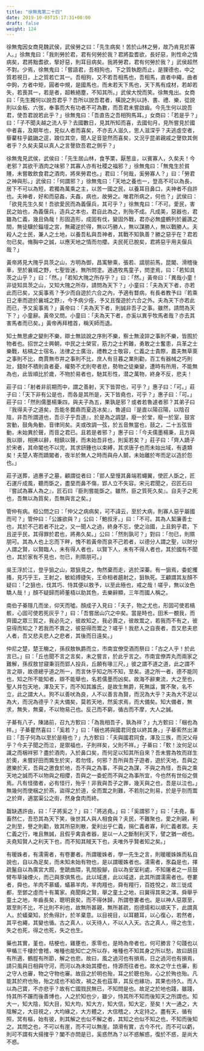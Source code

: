 ```yaml
---
title: "徐無鬼第二十四"
date: 2019-10-05T15:17:31+08:00
draft: false
weight: 124
---
```




徐無鬼因女商見魏武侯，武侯勞之曰：「<span class="text-secondary">先生病矣！苦於山林之勞，故乃肯見於寡人。</span>」徐無鬼曰：「<span class="text-secondary">我則勞於君，君有何勞於我？君將盈耆欲，長好惡，則性命之情病矣，君將黜耆欲，掔好惡，則耳目病矣。我將勞君，君有何勞於我？</span>」武侯超然不對。少焉，徐無鬼曰：「<span class="text-secondary">嘗語君，吾相狗也，下之質執飽而止，是狸德也，中之質若視日，上之質若亡其一。吾相狗，又不若吾相馬也，吾相馬，直者中繩，曲者中鉤，方者中矩，圓者中規，是國馬也，而未若天下馬也，天下馬有成材，若卹若失，若喪其一，若是者，超軼絕塵，不知其所。</span>」武侯大悅而笑。徐無鬼出。女商曰：「<span class="text-secondary">先生獨何以說吾君乎？吾所以說吾君者，橫說之則以詩、書、禮、樂，從說則以金板、六弢，奉事而大有功者不可為數，而吾君未嘗啟齒。今先生何以說吾君，使吾君說若此乎？</span>」徐無鬼曰：「<span class="text-secondary">吾直告之吾相狗馬耳。</span>」女商曰：「<span class="text-secondary">若是乎？</span>」曰：「<span class="text-secondary">子不聞夫越之流人乎？去國數日，見其所知而喜，去國旬月，見所嘗見於國中者喜，及期年也，見似人者而喜矣，不亦去人滋久，思人滋深乎？夫逃虛空者，藜藋柱乎鼪鼬之逕，踉位其空，聞人足音跫然而喜矣，又況乎昆弟親戚之謦欬其側者乎？久矣夫莫以真人之言謦欬吾君之側乎？</span>」



徐無鬼見武侯，武侯曰：「<span class="text-secondary">先生居山林，食芧栗，厭葱韭，以賓寡人，久矣夫！今老邪？其欲干酒肉之味邪？其寡人亦有社稷之福邪？</span>」徐無鬼曰：「<span class="text-secondary">無鬼生於貧賤，未嘗敢飲食君之酒肉，將來勞君也。</span>」君曰：「<span class="text-secondary">何哉，奚勞寡人？</span>」曰：「<span class="text-secondary">勞君之神與形。</span>」武侯曰：「<span class="text-secondary">何謂邪？</span>」徐無鬼曰：「<span class="text-secondary">天地之養也一，登高不可以為長，居下不可以為短，君獨為萬乘之主，以苦一國之民，以養耳目鼻口，夫神者不自許也。夫神者，好和而惡姦，夫姦，病也，故勞之。唯君所病之，何也？</span>」武侯曰：「<span class="text-secondary">欲見先生久矣！吾欲愛民而為義偃兵，其可乎？</span>」徐無鬼曰：「<span class="text-secondary">不可。愛民，害民之始也，為義偃兵，造兵之本也，君自此為之，則殆不成。凡成美，惡器也，君雖為仁義，幾且偽哉！形固造形，成固有伐，變固外戰，君亦必無盛鶴列於麗譙之間，無徒驥於錙壇之宮，無藏逆於得，無以巧勝人，無以謀勝人，無以戰勝人。夫殺人之士民，兼人之土地，以養吾私與吾神者，其戰不知孰善？勝之惡乎在？君若勿已矣。脩胸中之誠，以應天地之情而勿攖。夫民死已脫矣，君將惡乎用夫偃兵哉？</span>」



黃帝將見大隗乎具茨之山，方明為御，昌㝢驂乘，張若、謵朋前馬，昆閽、滑稽後車，至於襄城之野，七聖皆迷，無所問塗。適遇牧馬童子，問塗焉，曰：「<span class="text-secondary">若知具茨之山乎？</span>」曰：「<span class="text-secondary">然。</span>」「<span class="text-secondary">若知大隗之所存乎？</span>」曰：「<span class="text-secondary">然。</span>」黃帝曰：「<span class="text-secondary">異哉小童！非徒知具茨之山，又知大隗之所存，請問為天下？</span>」小童曰：「<span class="text-secondary">夫為天下者，亦若此而已矣，又奚事焉？予少而自遊於六合之內，予適有瞀病，有長者教予曰『若乘日之車而遊於襄城之野』，今予病少痊，予又且復遊於六合之外。夫為天下亦若此而已，予又奚事焉？</span>」黃帝曰：「<span class="text-secondary">夫為天下者，則誠非吾子之事。雖然，請問為天下？</span>」小童辭。黃帝又問。小童曰：「<span class="text-secondary">夫為天下者，亦奚以異乎牧馬者哉？亦去其害馬者而已矣。</span>」黃帝再拜稽首，稱天師而退。



知士無思慮之變則不樂，辯士無談說之序則不樂，察士無淩誶之事則不樂，皆囿於物者也。招世之士興朝，中民之士榮官，筋力之士矜難，勇敢之士奮患，兵革之士樂戰，枯槁之士宿名，法律之士廣治，禮教之士敬容，仁義之士貴際，農夫無草萊之事則不比，商賈無市井之事則不比，庶人有旦暮之業則勸，百工有器械之巧則壯，錢財不積則貪者憂，權勢不尤則夸者悲，勢物之徒樂變，遭時有所用，不能無為也，此皆順比於歲，不物於易者也，馳其形性，潜之萬物，終身不反，悲夫！



莊子曰：「<span class="text-secondary">射者非前期而中，謂之善射，天下皆羿也，可乎？</span>」惠子曰：「<span class="text-secondary">可。</span>」莊子曰：「<span class="text-secondary">天下非有公是也，而各是其所是，天下皆堯也，可乎？</span>」惠子曰：「<span class="text-secondary">可。</span>」莊子曰：「<span class="text-secondary">然則儒墨楊秉四，與夫子為五，果孰是邪？或者若魯遽者邪？其弟子曰『我得夫子之道矣，吾能冬爨鼎而夏造冰矣』，魯遽曰『是直以陽召陽，以陰召陰，非吾所謂道也，吾示子乎吾道』，於是為之調瑟，廢一於堂，廢一於室，鼓宮宮動，鼓角角動，音律同矣。夫或改調一弦，於五音無當也，鼓之，二十五弦皆動，未始異於聲，而音之君已。且若是者邪？</span>」惠子曰：「<span class="text-secondary">今夫儒墨楊秉，且方與我以辯，相拂以辭，相鎮以聲，而未始吾非也，則奚若矣？</span>」莊子曰：「<span class="text-secondary">齊人蹢子於宋者，其命閽也不以完，其求鈃鍾也以束縛，其求唐子也而未始出域，有遺類矣！夫楚人寄而蹢閽者，夜半於無人之時而與舟人鬬，未始離於岑而足以造於怨也。</span>」



莊子送葬，過惠子之墓，顧謂從者曰：「<span class="text-secondary">郢人堊慢其鼻端若蠅翼，使匠人斲之，匠石運斤成風，聽而斲之，盡堊而鼻不傷，郢人立不失容。宋元君聞之，召匠石曰『嘗試為寡人為之』，匠石曰『臣則嘗能斲之。雖然，臣之質死久矣』。自夫子之死也，吾無以為質矣，吾無與言之矣。</span>」



管仲有病。桓公問之曰：「<span class="text-secondary">仲父之病病矣，可不諱云，至於大病，則寡人惡乎屬國而可？</span>」管仲曰：「<span class="text-secondary">公誰欲與？</span>」公曰：「<span class="text-secondary">鮑叔牙。</span>」曰：「<span class="text-secondary">不可。其為人絜廉善士也，其於不己若者不比之，又一聞人之過，終身不忘，使之治國，上且鉤乎君，下且逆乎民，其得罪於君也，將弗久矣。</span>」公曰：「<span class="text-secondary">然則孰可？</span>」對曰：「<span class="text-secondary">勿已，則隰朋可。其為人也上忘而下畔，愧不若黃帝而哀不己若者，以德分人謂之聖，以財分人謂之賢，以賢臨人，未有得人者也，以賢下人，未有不得人者也，其於國有不聞也，其於家有不見也，勿已，則隰朋可。</span>」



吳王浮於江，登乎狙之山，眾狙見之，恂然棄而走，逃於深蓁。有一狙焉，委蛇攫搔，見巧乎王，王射之，敏給搏捷矢，王命相者趨射之，狙執死。王顧謂其友顏不疑曰：「<span class="text-secondary">之狙也，伐其巧、恃其便以敖予，以至此殛也，戒之哉！嗟乎，無以汝色驕人哉！</span>」顏不疑歸而師董梧以助其色，去樂辭顯，三年而國人稱之。



南伯子綦隱几而坐，仰天而噓。顏成子入見曰：「<span class="text-secondary">夫子，物之尤也，形固可使若槁骸，心固可使若死灰乎？</span>」曰：「<span class="text-secondary">吾嘗居山穴之中矣。當是時也，田禾一覩我，而齊國之眾三賀之，我必先之，彼故知之，我必賣之，彼故鬻之，若我而不有之，彼惡得而知之？若我而不賣之，彼惡得而鬻之？嗟乎！我悲人之自喪者，吾又悲夫悲人者，吾又悲夫悲人之悲者，其後而日遠矣。</span>」



仲尼之楚，楚王觴之，孫叔敖執爵而立，市南宜僚受酒而祭曰：「<span class="text-secondary">古之人乎！於此言已。</span>」曰：「<span class="text-secondary">丘也聞不言之言矣，未之嘗言，於此乎言之。市南宜僚弄丸而兩家之難解，孫叔敖甘寢秉羽而郢人投兵，丘願有喙三尺。</span>」彼之謂不道之道，此之謂不言之辯，故德總乎道之所一，而言休乎知之所不知，至矣。道之所一者，德不能同也，知之所不能知者，辯不能舉也，名若儒墨而凶矣。故海不辭東流，大之至也，聖人并包天地，澤及天下，而不知其誰氏，是故生無爵，死無諡，實不聚，名不立，此之謂大人。狗不以善吠為良，人不以善言為賢，而況為大乎？夫為大不足以為大，而況為德乎？夫大備矣，莫若天地，然奚求焉，而大備矣。知大備者，無求，無失，無棄，不以物易己也。反己而不窮，循古而不摩，大人之誠。



子綦有八子，陳諸前，召九方歅曰：「<span class="text-secondary">為我相吾子，孰為祥？</span>」九方歅曰：「<span class="text-secondary">梱也為祥。</span>」子綦瞿然喜曰：「<span class="text-secondary">奚若？</span>」曰：「<span class="text-secondary">梱也將與國君同食以終其身。</span>」子綦索然出涕曰：「<span class="text-secondary">吾子何為以至於是極也？</span>」九方歅曰：「<span class="text-secondary">夫與國君同食，澤及三族，而況父母乎？今夫子聞之而泣，是禦福也，子則祥矣，父則不祥。</span>」子綦曰：「<span class="text-secondary">歅！汝何足以識之而梱祥邪？盡於酒肉，入於鼻口矣，而何足以知其所自來？吾未嘗為牧而牂生於奧，未嘗好田而鶉生於宎，若勿怪，何邪？吾所與吾子遊者，遊於天地，吾與之邀樂於天，吾與之邀食於地，吾不與之為事，不與之為謀，不與之為怪，吾與之乘天地之誠而不以物與之相攖，吾與之一委蛇而不與之為事所宜，今也然有世俗之償焉。凡有怪徵者，必有怪行，殆乎！非我與吾子之罪，幾天與之也，吾是以泣也。</span>」無幾何而使梱之於燕，盜得之於道，全而鬻之則難，不若刖之則易，於是乎刖而鬻之於齊，適當渠公之街，然身食肉而終。



齧缺遇許由，曰：「<span class="text-secondary">子將奚之？</span>」曰：「<span class="text-secondary">將逃堯。</span>」曰：「<span class="text-secondary">奚謂邪？</span>」曰：「<span class="text-secondary">夫堯，畜畜然仁，吾恐其為天下笑，後世其人與人相食與？夫民，不難聚也，愛之則親，利之則至，譽之則勸，致其所惡則散，愛利出乎仁義，捐仁義者寡，利仁義者眾。夫仁義之行，唯且無誠，且假乎禽貪者器，是以一人之斷制利天下，譬之猶一覕也。夫堯知賢人之利天下也，而不知其賊天下也，夫唯外乎賢者知之矣。</span>」



有暖姝者，有濡需者，有卷婁者。所謂暖姝者，學一先生之言，則暖暖姝姝而私自說也，自以為足矣，而未知未始有物也，是以謂暖姝者也。濡需者，豕蝨是也，擇疏鬣自以為廣宮大囿，奎蹏曲隈，乳間股腳，自以為安室利處，不知屠者之一旦鼓臂布草操煙火，而己與豕俱焦也。此以域進，此以域退，此其所謂濡需者也。卷婁者，舜也，羊肉不慕蟻，蟻慕羊肉，羊肉羶也，舜有羶行，百姓悅之，故三徙成都，至鄧之虛而十有萬家。堯聞舜之賢，舉之童土之地，曰冀得其來之澤。舜舉乎童土之地，年齒長矣，聰明衰矣，而不得休歸，所謂卷婁者也。是以神人惡眾至，眾至則不比，不比則不利也，故無所甚親，無所甚疏，抱德煬和以順天下，此謂真人。於蟻棄知，於魚得計，於羊棄意。以目視目，以耳聽耳，以心復心，若然者，其平也繩，其變也循。古之真人，以天待人，不以人入天。古之真人，得之也生，失之也死，得之也死，失之也生。



藥也其實，堇也，桔梗也，雞壅也，豕零也，是時為帝者也，何可勝言？句踐也以甲楯三千棲於會稽，唯種也能知亡之所以存，唯種也不知其身之所以愁，故曰鴟目有所適，鶴脛有所節，解之也悲。故曰，風之過河也有損焉，日之過河也有損焉，請只風與日相與守河，而河以為未始其攖也，恃源而往者也。故水之守土也審，影之守人也審，物之守物也審。故目之於明也殆，耳之於聰也殆，心之於殉也殆。凡能其於府也殆，殆之成也不給改，禍之長也茲萃，其反也緣功，其果也待久。而人以為己寶，不亦悲乎？故有亡國戮民無已，不知問是也。故足之於地也踐，雖踐，恃其所不蹍而後善博也，人之於知也少，雖少，恃其所不知而後知天之所謂也。知大一，知大陰，知大目，知大均，知大方，知大信，知大定，至矣！大一通之，大陰解之，大目視之，大均緣之，大方體之，大信稽之，大定持之。盡有天，循有照，冥有樞，始有彼，則其解之也似不解之者，其知之也似不知之也，不知而後知之。其問之也，不可以有崖，而不可以無崖。頡滑有實，古今不代，而不可以虧，則可不謂有大揚搉乎？闔不亦問是已，奚惑然為？以不惑解惑，復於不惑，是尚大不惑。